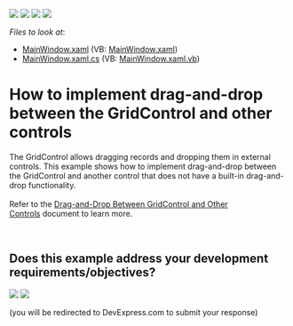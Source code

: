 <!-- default badges list -->
![](https://img.shields.io/endpoint?url=https://codecentral.devexpress.com/api/v1/VersionRange/128651349/17.2.3%2B)
[![](https://img.shields.io/badge/Open_in_DevExpress_Support_Center-FF7200?style=flat-square&logo=DevExpress&logoColor=white)](https://supportcenter.devexpress.com/ticket/details/T566741)
[![](https://img.shields.io/badge/📖_How_to_use_DevExpress_Examples-e9f6fc?style=flat-square)](https://docs.devexpress.com/GeneralInformation/403183)
[![](https://img.shields.io/badge/💬_Leave_Feedback-feecdd?style=flat-square)](#does-this-example-address-your-development-requirementsobjectives)
<!-- default badges end -->
<!-- default file list -->
*Files to look at*:

* [MainWindow.xaml](./CS/MainWindow.xaml) (VB: [MainWindow.xaml](./VB/MainWindow.xaml))
* [MainWindow.xaml.cs](./CS/MainWindow.xaml.cs) (VB: [MainWindow.xaml.vb](./VB/MainWindow.xaml.vb))
<!-- default file list end -->
# How to implement drag-and-drop between the GridControl and other controls


The GridControl allows dragging records and dropping them in external controls. This example shows how to implement drag-and-drop between the GridControl and another control that does not have a built-in drag-and-drop functionality.<br><br>Refer to the <a href="https://documentation.devexpress.com/WPF/119260/Controls-and-Libraries/Data-Grid/Drag-and-Drop/Drag-and-Drop-Between-GridControl-and-Other-Controls">Drag-and-Drop Between GridControl and Other Controls</a> document to learn more.

<br/>


<!-- feedback -->
## Does this example address your development requirements/objectives?

[<img src="https://www.devexpress.com/support/examples/i/yes-button.svg"/>](https://www.devexpress.com/support/examples/survey.xml?utm_source=github&utm_campaign=how-to-implement-drag-and-drop-between-the-gridcontrol-and-other-controls-t566741&~~~was_helpful=yes) [<img src="https://www.devexpress.com/support/examples/i/no-button.svg"/>](https://www.devexpress.com/support/examples/survey.xml?utm_source=github&utm_campaign=how-to-implement-drag-and-drop-between-the-gridcontrol-and-other-controls-t566741&~~~was_helpful=no)

(you will be redirected to DevExpress.com to submit your response)
<!-- feedback end -->
